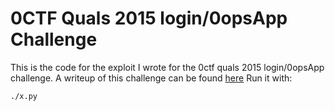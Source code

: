 0CTF Quals 2015 login/0opsApp Challenge
=======================================

This is the code for the exploit I wrote for the 0ctf quals 2015 login/0opsApp challenge. A writeup of this challenge can be found [here](http://acez.re/ctf-writeup-0ctf-2015-quals-login0opsapp-breaking-out-of-a-pin-sandbox/)
Run it with:
```
./x.py
```
